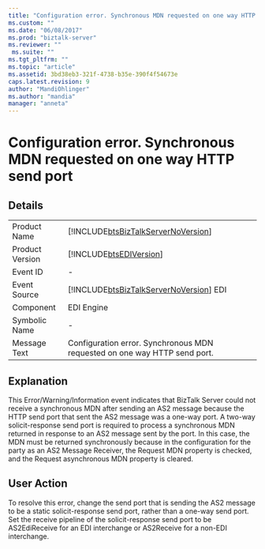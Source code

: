 ```yaml
---
title: "Configuration error. Synchronous MDN requested on one way HTTP send port | Microsoft Docs"
ms.custom: ""
ms.date: "06/08/2017"
ms.prod: "biztalk-server"
ms.reviewer: ""
 ms.suite: ""
ms.tgt_pltfrm: ""
ms.topic: "article"
ms.assetid: 3bd38eb3-321f-4738-b35e-390f4f54673e
caps.latest.revision: 9
author: "MandiOhlinger"
ms.author: "mandia"
manager: "anneta"
---
```

# Configuration error. Synchronous MDN requested on one way HTTP send port
## Details  
  
|||  
|-|-|  
|Product Name|[!INCLUDE[btsBizTalkServerNoVersion](../includes/btsbiztalkservernoversion-md.md)]|  
|Product Version|[!INCLUDE[btsEDIVersion](../includes/btsediversion-md.md)]|  
|Event ID|-|  
|Event Source|[!INCLUDE[btsBizTalkServerNoVersion](../includes/btsbiztalkservernoversion-md.md)] EDI|  
|Component|EDI Engine|  
|Symbolic Name|-|  
|Message Text|Configuration error. Synchronous MDN requested on one way HTTP send port.|  
  
## Explanation  
 This Error/Warning/Information event indicates that BizTalk Server could not receive a synchronous MDN after sending an AS2 message because the HTTP send port that sent the AS2 message was a one-way port. A two-way solicit-response send port is required to process a synchronous MDN returned in response to an AS2 message sent by the port. In this case, the MDN must be returned synchronously because in the configuration for the party as an AS2 Message Receiver, the Request MDN property is checked, and the Request asynchronous MDN property is cleared.  
  
## User Action  
 To resolve this error, change the send port that is sending the AS2 message to be a static solicit-response send port, rather than a one-way send port. Set the receive pipeline of the solicit-response send port to be AS2EdiReceive for an EDI interchange or AS2Receive for a non-EDI interchange.